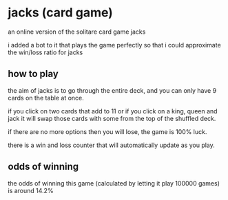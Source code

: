 # jacks (card game)

an online version of the solitare card game jacks

i added a bot to it that plays the game perfectly so that i could approximate the win/loss ratio for jacks

## how to play

the aim of jacks is to go through the entire deck, and you can only have 9 cards on the table at once.

if you click on two cards that add to 11 or if you click on a king, queen and jack it will swap those cards with some from the top of the shuffled deck.

if there are no more options then you will lose, the game is 100% luck.

there is a win and loss counter that will automatically update as you play.

## odds of winning

the odds of winning this game (calculated by letting it play 100000 games) is around 14.2%
